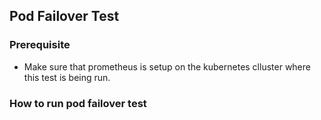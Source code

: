 ## Pod Failover Test

### Prerequisite
- Make sure that prometheus is setup on the kubernetes clluster where this test is being run.

### How to run pod failover test